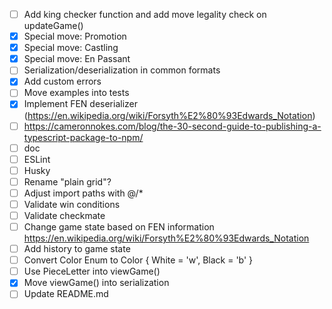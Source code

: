 - [ ] Add king checker function and add move legality check on updateGame()
- [x] Special move: Promotion
- [x] Special move: Castling
- [x] Special move: En Passant
- [ ] Serialization/deserialization in common formats
- [x] Add custom errors
- [ ] Move examples into tests
- [x] Implement FEN deserializer (https://en.wikipedia.org/wiki/Forsyth%E2%80%93Edwards_Notation)
- [ ] https://cameronnokes.com/blog/the-30-second-guide-to-publishing-a-typescript-package-to-npm/
- [ ] doc
- [ ] ESLint
- [ ] Husky
- [ ] Rename "plain grid"?
- [ ] Adjust import paths with @/*
- [ ] Validate win conditions
- [ ] Validate checkmate
- [ ] Change game state based on FEN information https://en.wikipedia.org/wiki/Forsyth%E2%80%93Edwards_Notation
- [ ] Add history to game state
- [ ] Convert Color Enum to Color { White = 'w', Black = 'b' }
- [ ] Use PieceLetter into viewGame()
- [x] Move viewGame() into serialization
- [ ] Update README.md
